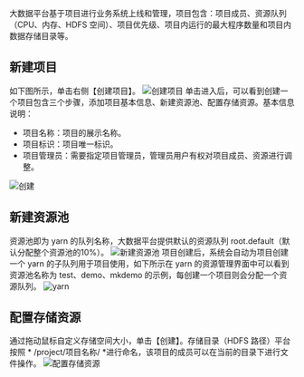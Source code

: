 大数据平台基于项目进行业务系统上线和管理，项目包含：项目成员、资源队列（CPU、内存、HDFS 空间）、项目优先级、项目内运行的最大程序数量和项目内数据存储目录等。
## 新建项目
如下图所示，单击右侧【创建项目】。
![创建项目](//mc.qcloudimg.com/static/img/b0709f0026ae27be6df8a7c7193a037a/image.png)
单击进入后，可以看到创建一个项目包含三个步骤，添加项目基本信息、新建资源池、配置存储资源。基本信息说明：
- 项目名称：项目的展示名称。
- 项目标识：项目唯一标识。
- 项目管理员：需要指定项目管理员，管理员用户有权对项目成员、资源进行调整。

![创建](//mc.qcloudimg.com/static/img/119b58f0cc30489357ec94e295dade30/image.png)

## 新建资源池
资源池即为 yarn 的队列名称，大数据平台提供默认的资源队列 root.default（默认分配整个资源池的10%）。
![新建资源池](//mc.qcloudimg.com/static/img/14f44a6a879c869004fd301e254ddebb/image.png)
项目创建后，系统会自动为项目创建一个 yarn 的子队列用于项目使用，如下所示在 yarn 的资源管理界面中可以看到资源池名称为 test、demo、mkdemo 的示例，每创建一个项目则会分配一个资源队列。
![yarn](//mc.qcloudimg.com/static/img/1400857464b13d4b08fc7fc18b0af094/image.png)

## 配置存储资源
通过拖动鼠标自定义存储空间大小，单击【创建】。存储目录（HDFS 路径）平台按照 * /project/项目名称/ *进行命名，该项目的成员可以在当前的目录下进行文件操作。
![配置存储资源](//mc.qcloudimg.com/static/img/119b58f0cc30489357ec94e295dade30/image.png)
